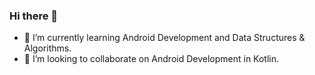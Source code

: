 ### Hi there 👋

- 🌱 I’m currently learning Android Development and Data Structures & Algorithms.
- 👯 I’m looking to collaborate on Android Development in Kotlin.
